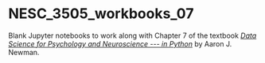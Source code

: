 # NESC_3505_workbooks_07
Blank Jupyter notebooks to work along with Chapter 7 of the textbook [*Data Science for Psychology and Neuroscience --- in Python*](https://neuraldatascience.io) by Aaron J. Newman. 
